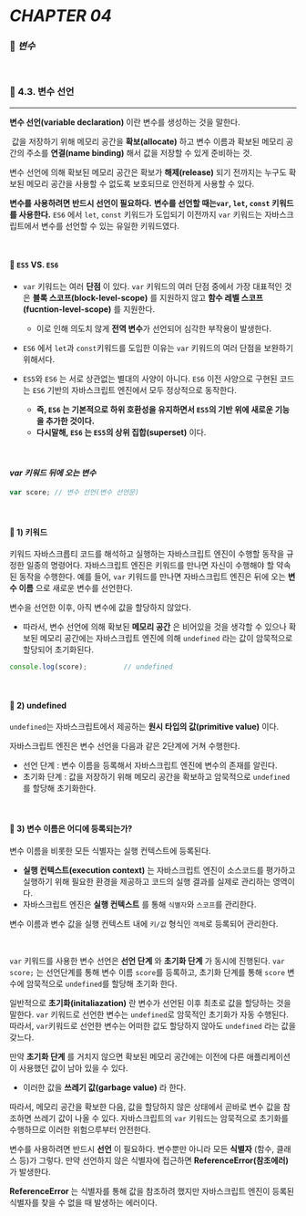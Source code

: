 #  _CHAPTER 04_

###  :pencil: ***변수***

<br>

### :page_facing_up: 4.3. 변수 선언

---

**변수 선언(variable declaration)** 이란 변수를 생성하는 것을 말한다.

​	값을 저장하기 위해 메모리 공간을 **확보(allocate)** 하고 변수 이름과 확보된 메모리 공간의 주소를 **연결(name binding)** 해서 값을 저장할 수 있게 준비하는 것.

변수 선언에 의해 확보된 메모리 공간은 확보가 **해제(release)** 되기 전까지는 누구도 확보된 메모리 공간을 사용할 수 없도록 보호되므로 안전하게 사용할 수 있다.

**변수를 사용하려면 반드시 선언이 필요하다.**  **변수를 선언할 때는`var`, `let`, `const` 키워드를 사용한다.** `ES6` 에서 `let`, `const` 키워드가 도입되기 이전까지 `var` 키워드는 자바스크립트에서 변수를 선언할 수 있는 유일한 키워드였다.

<br>

#### :file_folder: `ES5` VS. `ES6`

- `var` 키워드는 여러 **단점** 이 있다. `var` 키워드의 여러 단점 중에서 가장 대표적인 것은 **블록 스코프(block-level-scope)** 를 지원하지 않고 **함수 레벨 스코프(fucntion-level-scope)** 를 지원한다.

  - 이로 인해 의도치 않게 **전역 변수**가 선언되어 심각한 부작용이 발생한다.

- `ES6` 에서 `let`과 `const`키워드를 도입한 이유는 `var` 키워드의 여러 단점을 보완하기 위해서다.

- `ES5`와 `ES6` 는 서로 상관없는 별대의 사양이 아니다. `ES6` 이전 사양으로 구현된 코드는 `ES6` 기반의 자바스크립트 엔진에서 모두 정상적으로 동작한다.

  - **즉, `ES6` 는 기본적으로 하위 호환성을 유지하면서 `ES5`의 기반 위에 새로운 기능을 추가한 것이다.**
  - **다시말해, `ES6` 는 `ES5`의 상위 집합(superset)** 이다.

<br>

#### _var 키워드 뒤에 오는 변수_

```javascript
var score; // 변수 선언(변수 선언문)
```

<br>

#### :file_folder: 1) 키워드

키워드 자바스크릅티 코드를 해석하고 실행하는 자바스크립트 엔진이 수행할 동작을 규정한 일종의 명령어다.
자바스크립트 엔진은 키워드를 만나면 자신이 수행해야 할 약속된 동작을 수행한다.
예를 들어, `var` 키워드를 만나면 자바스크립트 엔진은 뒤에 오는 **변수 이름** 으로 새로운 변수를 선언한다.

변수을 선언한 이후, 아직 변수에 값을 할당하지 않았다. 

- 따라서, 변수 선언에 의해 확보된 **메모리 공간** 은 비어있을 것을 생각할 수 있으나 확보된 메모리 공간에는 자바스크립트 엔진에 의해 `undefined` 라는 값이 암묵적으로 할당되어 초기화된다.

```javascript
console.log(score);			// undefined
```

<br>

#### :file_folder: 2) undefined

`undefined`는 자바스크립트에서 제공하는 **원시 타입의 값(primitive value)** 이다. 

자바스크립트 엔진은 변수 선언을 다음과 같은 2단계에 거쳐 수행한다.

- 선언 단계 : 변수 이름을 등록해서 자바스크립트 엔진에 변수의 존재를 알린다.
- 초기화 단계 : 값을 저장하기 위해 메모리 공간을 확보하고 암묵적으로 `undefined`를 할당해 초기화한다.

<br>

#### :file_folder: 3) 변수 이름은 어디에 등록되는가?

변수 이름을 비롯한 모든 식별자는 실행 컨텍스트에 등록된다. 

- **실행 컨텍스트(execution context)** 는 자바스크립트 엔진이 소스코드를 평가하고 실행하기 위해 필요한 환경을 제공하고 코드의 실행 결과를 실제로 관리하는 영역이다. 
- 자바스크립트 엔진은 **실행 컨텍스트** 를 통해 `식별자`와 `스코프`를 관리한다.

변수 이름과 변수 값을 실행 컨텍스트 내에 `키/값` 형식인 `객체`로 등록되어 관리한다. 

<br>

`var` 키워드를 사용한 변수 선언은 **선언 단계** 와 **초기화 단계** 가 동시에 진행된다. `var score;` 는 선언단계를 통해 변수 이름 `score`를 등록하고, 초기화 단계를 통해 `score` 변수에 암묵적으로 `undefined`를 할당해 초기화 한다. 

일반적으로 **초기화(initaliazation)** 란 변수가 선언된 이후 최초로 값을 할당하는 것을 말한다.  `var` 키워드로 선언한 변수는 `undefined`로 암묵적인 초기화가 자동 수행된다. 따라서, `var`키워드로 선언한 변수는 어떠한 값도 할당하지 않아도 `undefined` 라는 값을 갖느다.

만약 **초기화 단계** 를 거치지 않으면 확보된 메모리 공간에는 이전에 다른 애플리케이션이 사용했던 값이 남아 있을 수 있다.

- 이러한 값을 **쓰레기 값(garbage value)** 라 한다.

따라서, 메모리 공간을 확보한 다음, 값을 할당하지 않은 상태에서 곧바로 변수 값을 참조하면 쓰레기 값이 나올 수 있다. 자바스크립트의 `var` 키워드는 암묵적으로 초기화를 수행하므로 이러한 위험으루부터 안전한다.

변수를 사용하려면 반드시 **선언** 이 필요하다. 변수뿐만 아니라 모든 **식별자** (함수, 클래스 등)가 그렇다. 만약 선언하지 않은 식별자에 접근하면 **ReferenceError(참조에러)** 가 발생한다.

**ReferenceError** 는 식별자를 통해 값을 참조하려 했지만 자바스크립트 엔진이 등록된 식별자를 찾을 수 없을 때 발생하는 에러이다.
